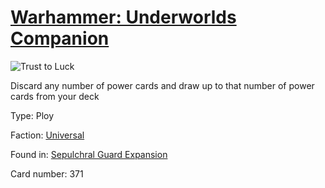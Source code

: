 # [Warhammer: Underworlds Companion](https://guidokessels.github.io/wh-underworlds)

  

![Trust to Luck](https://warhammerunderworlds.com/wp-content/uploads/sites/6/2017/12/371_ENG-Trust-to-Luck.png)

Discard any number of power cards and draw up to that number of power cards from your deck

Type: Ploy

Faction: [Universal](https://guidokessels.github.io/wh-underworlds/factions/universal.md)

Found in: [Sepulchral Guard Expansion](https://guidokessels.github.io/wh-underworlds/locations/sepulchral-guard-expansion.md)

Card number: 371
